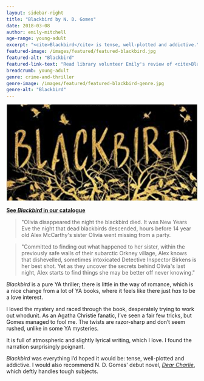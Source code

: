 ```yaml
---
layout: sidebar-right
title: "Blackbird by N. D. Gomes"
date: 2018-03-08
author: emily-mitchell
age-range: young-adult
excerpt: "<cite>Blackbird</cite> is tense, well-plotted and addictive."
featured-image: /images/featured/featured-blackbird.jpg
featured-alt: "Blackbird"
featured-link-text: "Read library volunteer Emily's review of <cite>Blackbird</cite>, by N. D. Gomes."
breadcrumb: young-adult
genre: crime-and-thriller
genre-image: /images/featured/featured-blackbird-genre.jpg
genre-alt: "Blackbird"
---
```


![Blackbird](/images/featured/featured-blackbird.jpg)

**[See <cite>Blackbird</cite> in our catalogue](https://suffolk.spydus.co.uk/cgi-bin/spydus.exe/ENQ/OPAC/BIBENQ?BRN=2267169)**

> "Olivia disappeared the night the blackbird died. It was New Years Eve the night that dead blackbirds descended, hours before 14 year old Alex McCarthy's sister Olivia went missing from a party.

> "Committed to finding out what happened to her sister, within the previously safe walls of their subarctic Orkney village, Alex knows that dishevelled, sometimes intoxicated Detective Inspector Birkens is her best shot. Yet as they uncover the secrets behind Olivia's last night, Alex starts to find things she may be better off never knowing."

<cite>Blackbird</cite> is a pure YA thriller; there is little in the way of romance, which is a nice change from a lot of YA books, where it feels like there just *has* to be a love interest.

I loved the mystery and raced through the book, desperately trying to work out whodunit. As an Agatha Christie fanatic, I’ve seen a fair few tricks, but Gomes managed to fool me. The twists are razor-sharp and don’t seem rushed, unlike in some YA mysteries.

It is full of atmospheric and slightly lyrical writing, which I love. I found the narration surprisingly poignant.

<cite>Blackbird</cite> was everything I’d hoped it would be: tense, well-plotted and addictive. I would also recommend N. D. Gomes' debut novel, [<cite>Dear Charlie</cite>](https://suffolk.spydus.co.uk/cgi-bin/spydus.exe/ENQ/OPAC/BIBENQ?BRN=2032262), which deftly handles tough subjects.
